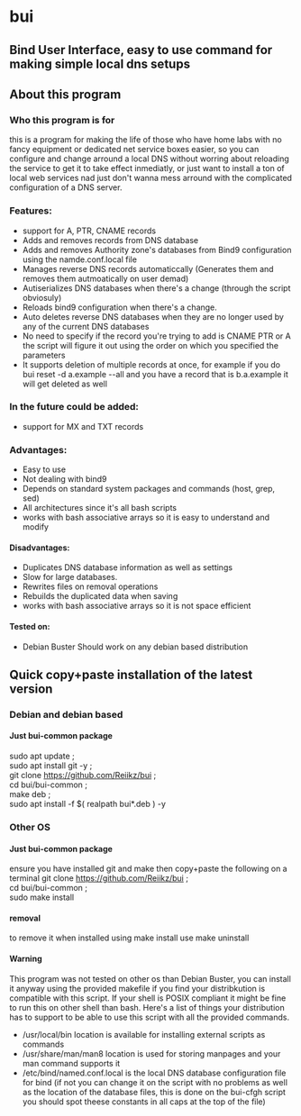 # bui
## Bind User Interface, easy to use command for making simple local dns setups

## About this program

### Who this program is for
this is a program for making the life of those who have home labs with no fancy equipment or dedicated net service boxes easier, so you can configure and change arround a local DNS without worring about reloading the service to get it to take effect inmediatly, or just want to install a ton of local web services nad just don't wanna mess arround with the complicated configuration of a DNS server.

### Features:
- support for A, PTR, CNAME records
- Adds and removes records from DNS database
- Adds and removes Authority zone's databases from Bind9 configuration using the namde.conf.local file
- Manages reverse DNS records automaticcally (Generates them and removes them autmoatically on user demad)
- Autiserializes DNS databases when there's a change (through the script obviosuly)
- Reloads bind9 configuration when there's a change.
- Auto deletes reverse DNS databases when they are no longer used by any of the current DNS databases
- No need to specify if the record you're trying to add is CNAME PTR or A the script will figure it out using the order on which you specified the parameters
- It supports deletion of multiple records at once, for example if you do bui reset -d a.example --all and you have a record that is b.a.example it will get deleted as well

### In the future could be added:
- support for MX and TXT records

### Advantages:
- Easy to use
- Not dealing with bind9
- Depends on standard system packages and commands (host, grep, sed)
- All architectures since it's all bash scripts
- works with bash associative arrays so it is easy to understand and modify

#### Disadvantages:
- Duplicates DNS database information as well as settings
- Slow for large databases.
- Rewrites files on removal operations
- Rebuilds the duplicated data when saving
- works with bash associative arrays so it is not space efficient


#### Tested on:
- Debian Buster
Should work on any debian based distribution

## Quick copy+paste installation of the latest version

### Debian and debian based
#### Just bui-common package
sudo apt update ; \
sudo apt install git -y ; \
git clone https://github.com/Reiikz/bui ; \
cd bui/bui-common ; \
make deb ; \
sudo apt install -f $( realpath bui*.deb ) -y

### Other OS
#### Just bui-common package
ensure you have installed git and make then copy+paste the following on a terminal
git clone https://github.com/Reiikz/bui ; \
cd bui/bui-common ; \
sudo make install

#### removal
to remove it when installed using make install use make uninstall

#### Warning
This program was not tested on other os than Debian Buster, you can install it anyway using the
provided makefile if you find your distribkution is compatible with this script.
If your shell is POSIX compliant it might be fine to run this on other shell than bash.
Here's a list of things your distribution has to support to be able to use this script with all the provided commands.
- /usr/local/bin location is available for installing external scripts as commands
- /usr/share/man/man8 location is used for storing manpages and your man command supports it
- /etc/bind/named.conf.local is the local DNS database configuration file for bind (if not you can change it on the script with no problems as well as the location of the database files, this is done on the bui-cfgh script you should spot theese constants in all caps at the top of the file)